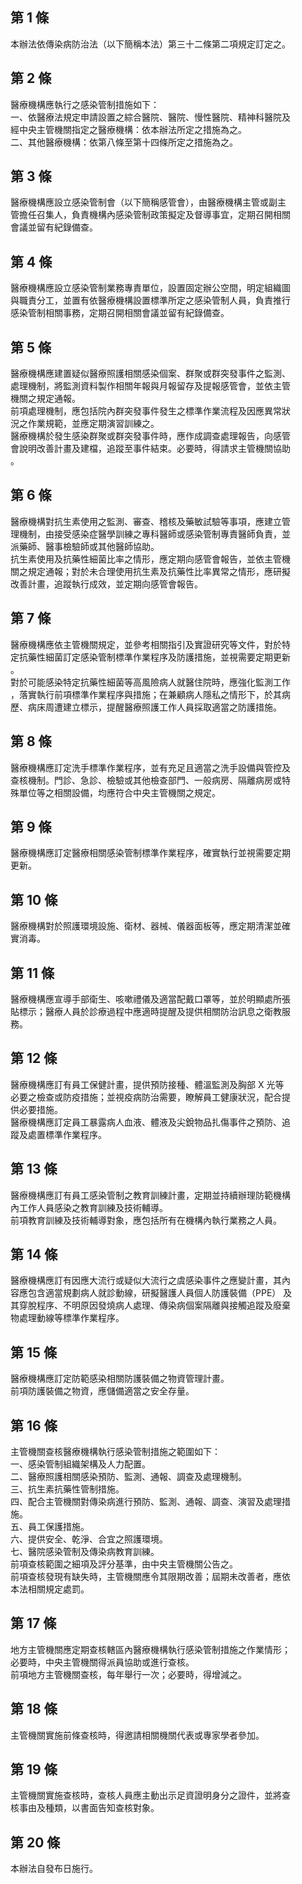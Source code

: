 第 1 條
-------
本辦法依傳染病防治法（以下簡稱本法）第三十二條第二項規定訂定之。

第 2 條
-------
醫療機構應執行之感染管制措施如下：  
一、依醫療法規定申請設置之綜合醫院、醫院、慢性醫院、精神科醫院及  
    經中央主管機關指定之醫療機構：依本辦法所定之措施為之。  
二、其他醫療機構：依第八條至第十四條所定之措施為之。

第 3 條
-------
醫療機構應設立感染管制會（以下簡稱感管會），由醫療機構主管或副主  
管擔任召集人，負責機構內感染管制政策擬定及督導事宜，定期召開相關  
會議並留有紀錄備查。

第 4 條
-------
醫療機構應設立感染管制業務專責單位，設置固定辦公空間，明定組織圖  
與職責分工，並置有依醫療機構設置標準所定之感染管制人員，負責推行  
感染管制相關事務，定期召開相關會議並留有紀錄備查。

第 5 條
-------
醫療機構應建置疑似醫療照護相關感染個案、群聚或群突發事件之監測、  
處理機制，將監測資料製作相關年報與月報留存及提報感管會，並依主管  
機關之規定通報。  
前項處理機制，應包括院內群突發事件發生之標準作業流程及因應異常狀  
況之作業規範，並應定期演習訓練之。  
醫療機構於發生感染群聚或群突發事件時，應作成調查處理報告，向感管  
會說明改善計畫及建檔，追蹤至事件結束。必要時，得請求主管機關協助  
。

第 6 條
-------
醫療機構對抗生素使用之監測、審查、稽核及藥敏試驗等事項，應建立管  
理機制，由接受感染症醫學訓練之專科醫師或感染管制專責醫師負責，並  
派藥師、醫事檢驗師或其他醫師協助。  
抗生素使用及抗藥性細菌比率之情形，應定期向感管會報告，並依主管機  
關之規定通報；對於未合理使用抗生素及抗藥性比率異常之情形，應研擬  
改善計畫，追蹤執行成效，並定期向感管會報告。

第 7 條
-------
醫療機構應依主管機關規定，並參考相關指引及實證研究等文件，對於特  
定抗藥性細菌訂定感染管制標準作業程序及防護措施，並視需要定期更新  
。  
對於可能感染特定抗藥性細菌等高風險病人就醫住院時，應強化監測工作  
，落實執行前項標準作業程序與措施；在兼顧病人隱私之情形下，於其病  
歷、病床周遭建立標示，提醒醫療照護工作人員採取適當之防護措施。

第 8 條
-------
醫療機構應訂定洗手標準作業程序，並有充足且適當之洗手設備與管控及  
查核機制。門診、急診、檢驗或其他檢查部門、一般病房、隔離病房或特  
殊單位等之相關設備，均應符合中央主管機關之規定。

第 9 條
-------
醫療機構應訂定醫療相關感染管制標準作業程序，確實執行並視需要定期  
更新。

第 10 條
--------
醫療機構對於照護環境設施、衛材、器械、儀器面板等，應定期清潔並確  
實消毒。

第 11 條
--------
醫療機構應宣導手部衛生、咳嗽禮儀及適當配戴口罩等，並於明顯處所張  
貼標示；醫療人員於診療過程中應適時提醒及提供相關防治訊息之衛教服  
務。

第 12 條
--------
醫療機構應訂有員工保健計畫，提供預防接種、體溫監測及胸部 X  光等  
必要之檢查或防疫措施；並視疫病防治需要，瞭解員工健康狀況，配合提  
供必要措施。  
醫療機構應訂定員工暴露病人血液、體液及尖銳物品扎傷事件之預防、追  
蹤及處置標準作業程序。

第 13 條
--------
醫療機構應訂有員工感染管制之教育訓練計畫，定期並持續辦理防範機構  
內工作人員感染之教育訓練及技術輔導。  
前項教育訓練及技術輔導對象，應包括所有在機構內執行業務之人員。

第 14 條
--------
醫療機構應訂有因應大流行或疑似大流行之虞感染事件之應變計畫，其內  
容應包含適當規劃病人就診動線，研擬醫護人員個人防護裝備（PPE） 及  
其穿脫程序、不明原因發燒病人處理、傳染病個案隔離與接觸追蹤及廢棄  
物處理動線等標準作業程序。

第 15 條
--------
醫療機構應訂定防範感染相關防護裝備之物資管理計畫。  
前項防護裝備之物資，應儲備適當之安全存量。

第 16 條
--------
主管機關查核醫療機構執行感染管制措施之範圍如下：  
一、感染管制組織架構及人力配置。  
二、醫療照護相關感染預防、監測、通報、調查及處理機制。  
三、抗生素抗藥性管制措施。  
四、配合主管機關對傳染病進行預防、監測、通報、調查、演習及處理措  
    施。  
五、員工保護措施。  
六、提供安全、乾淨、合宜之照護環境。  
七、醫院感染管制及傳染病教育訓練。  
前項查核範圍之細項及評分基準，由中央主管機關公告之。  
前項查核發現有缺失時，主管機關應令其限期改善；屆期未改善者，應依  
本法相關規定處罰。

第 17 條
--------
地方主管機關應定期查核轄區內醫療機構執行感染管制措施之作業情形；  
必要時，中央主管機關得派員協助或進行查核。  
前項地方主管機關查核，每年舉行一次；必要時，得增減之。

第 18 條
--------
主管機關實施前條查核時，得邀請相關機關代表或專家學者參加。

第 19 條
--------
主管機關實施查核時，查核人員應主動出示足資證明身分之證件，並將查  
核事由及種類，以書面告知查核對象。

第 20 條
--------
本辦法自發布日施行。


